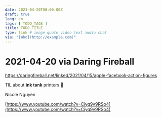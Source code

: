 ```yaml
---
date: 2021-04-20T00:00:00Z
draft: true
lang: en
tags: [ TODO_TAGS ]
title: TODO_TITLE
type: link # image quote video text audio chat
via: "[Who](http://example.com)"
---
```



# 2021-04-20 via Daring Fireball
https://daringfireball.net/linked/2021/04/15/apple-facebook-action-figures

TIL about **ink tank** printers 🤔

Nicole Nguyen

[https://www.youtube.com/watch?v=Ciyq9v9RSo4](https://www.youtube.com/watch?v=Ciyq9v9RSo4)

